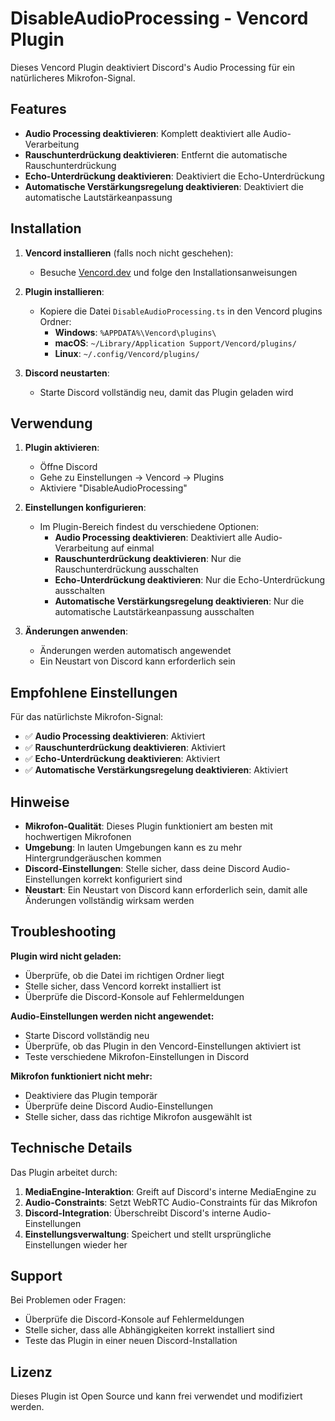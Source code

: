 # DisableAudioProcessing - Vencord Plugin

Dieses Vencord Plugin deaktiviert Discord's Audio Processing für ein natürlicheres Mikrofon-Signal.

## Features

- **Audio Processing deaktivieren**: Komplett deaktiviert alle Audio-Verarbeitung
- **Rauschunterdrückung deaktivieren**: Entfernt die automatische Rauschunterdrückung
- **Echo-Unterdrückung deaktivieren**: Deaktiviert die Echo-Unterdrückung
- **Automatische Verstärkungsregelung deaktivieren**: Deaktiviert die automatische Lautstärkeanpassung

## Installation

1. **Vencord installieren** (falls noch nicht geschehen):
   - Besuche [Vencord.dev](https://vencord.dev) und folge den Installationsanweisungen

2. **Plugin installieren**:
   - Kopiere die Datei `DisableAudioProcessing.ts` in den Vencord plugins Ordner:
     - **Windows**: `%APPDATA%\Vencord\plugins\`
     - **macOS**: `~/Library/Application Support/Vencord/plugins/`
     - **Linux**: `~/.config/Vencord/plugins/`

3. **Discord neustarten**:
   - Starte Discord vollständig neu, damit das Plugin geladen wird

## Verwendung

1. **Plugin aktivieren**:
   - Öffne Discord
   - Gehe zu Einstellungen → Vencord → Plugins
   - Aktiviere "DisableAudioProcessing"

2. **Einstellungen konfigurieren**:
   - Im Plugin-Bereich findest du verschiedene Optionen:
     - **Audio Processing deaktivieren**: Deaktiviert alle Audio-Verarbeitung auf einmal
     - **Rauschunterdrückung deaktivieren**: Nur die Rauschunterdrückung ausschalten
     - **Echo-Unterdrückung deaktivieren**: Nur die Echo-Unterdrückung ausschalten
     - **Automatische Verstärkungsregelung deaktivieren**: Nur die automatische Lautstärkeanpassung ausschalten

3. **Änderungen anwenden**:
   - Änderungen werden automatisch angewendet
   - Ein Neustart von Discord kann erforderlich sein

## Empfohlene Einstellungen

Für das natürlichste Mikrofon-Signal:
- ✅ **Audio Processing deaktivieren**: Aktiviert
- ✅ **Rauschunterdrückung deaktivieren**: Aktiviert
- ✅ **Echo-Unterdrückung deaktivieren**: Aktiviert
- ✅ **Automatische Verstärkungsregelung deaktivieren**: Aktiviert

## Hinweise

- **Mikrofon-Qualität**: Dieses Plugin funktioniert am besten mit hochwertigen Mikrofonen
- **Umgebung**: In lauten Umgebungen kann es zu mehr Hintergrundgeräuschen kommen
- **Discord-Einstellungen**: Stelle sicher, dass deine Discord Audio-Einstellungen korrekt konfiguriert sind
- **Neustart**: Ein Neustart von Discord kann erforderlich sein, damit alle Änderungen vollständig wirksam werden

## Troubleshooting

**Plugin wird nicht geladen:**
- Überprüfe, ob die Datei im richtigen Ordner liegt
- Stelle sicher, dass Vencord korrekt installiert ist
- Überprüfe die Discord-Konsole auf Fehlermeldungen

**Audio-Einstellungen werden nicht angewendet:**
- Starte Discord vollständig neu
- Überprüfe, ob das Plugin in den Vencord-Einstellungen aktiviert ist
- Teste verschiedene Mikrofon-Einstellungen in Discord

**Mikrofon funktioniert nicht mehr:**
- Deaktiviere das Plugin temporär
- Überprüfe deine Discord Audio-Einstellungen
- Stelle sicher, dass das richtige Mikrofon ausgewählt ist

## Technische Details

Das Plugin arbeitet durch:
1. **MediaEngine-Interaktion**: Greift auf Discord's interne MediaEngine zu
2. **Audio-Constraints**: Setzt WebRTC Audio-Constraints für das Mikrofon
3. **Discord-Integration**: Überschreibt Discord's interne Audio-Einstellungen
4. **Einstellungsverwaltung**: Speichert und stellt ursprüngliche Einstellungen wieder her

## Support

Bei Problemen oder Fragen:
- Überprüfe die Discord-Konsole auf Fehlermeldungen
- Stelle sicher, dass alle Abhängigkeiten korrekt installiert sind
- Teste das Plugin in einer neuen Discord-Installation

## Lizenz

Dieses Plugin ist Open Source und kann frei verwendet und modifiziert werden. 